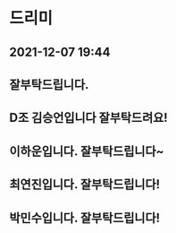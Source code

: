 # 드리미

## 2021-12-07 19:44

## 잘부탁드립니다.

## D조 김승언입니다 잘부탁드려요!

## 이하운입니다. 잘부탁드립니다~

## 최연진입니다. 잘부탁드립니다!

## 박민수입니다. 잘부탁드립니다!
